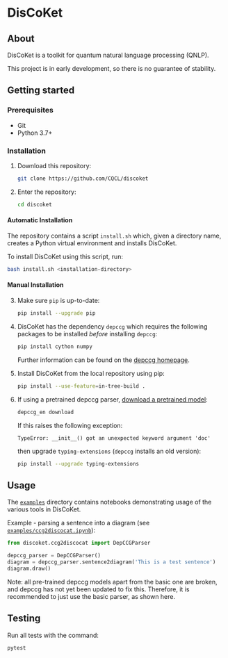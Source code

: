 # DisCoKet

## About

DisCoKet is a toolkit for quantum natural language processing (QNLP).

This project is in early development, so there is no guarantee of
stability.

## Getting started

### Prerequisites

- Git
- Python 3.7+

### Installation

1. Download this repository:
   ```bash
   git clone https://github.com/CQCL/discoket
   ```

2. Enter the repository:
   ```bash
   cd discoket
   ```

#### Automatic Installation

The repository contains a script `install.sh` which, given a directory
name, creates a Python virtual environment and installs DisCoKet.

To install DisCoKet using this script, run:
```bash
bash install.sh <installation-directory>
```

#### Manual Installation

3. Make sure `pip` is up-to-date:

   ```bash
   pip install --upgrade pip
   ```

4. DisCoKet has the dependency `depccg` which requires the following
   packages to be installed *before* installing `depccg`:
   ```bash
   pip install cython numpy
   ```
   Further information can be found on the
   [depccg homepage](//github.com/masashi-y/depccg).

5. Install DisCoKet from the local repository using pip:
   ```bash
   pip install --use-feature=in-tree-build .
   ```

6. If using a pretrained depccg parser,
[download a pretrained model](//github.com/masashi-y/depccg#using-a-pretrained-english-parser):
   ```bash
   depccg_en download
   ```

   If this raises the following exception:
   ```
   TypeError: __init__() got an unexpected keyword argument 'doc'
   ```
   then upgrade `typing-extensions` (`depccg` installs an old version):
   ```bash
   pip install --upgrade typing-extensions
   ```

## Usage

The [`examples`](examples) directory contains notebooks demonstrating
usage of the various tools in DisCoKet.

Example - parsing a sentence into a diagram (see
[`examples/ccg2discocat.ipynb`](examples/ccg2discokat.ipynb)):

```python
from discoket.ccg2discocat import DepCCGParser

depccg_parser = DepCCGParser()
diagram = depccg_parser.sentence2diagram('This is a test sentence')
diagram.draw()
```

Note: all pre-trained depccg models apart from the basic one are broken,
and depccg has not yet been updated to fix this. Therefore, it is
recommended to just use the basic parser, as shown here.

## Testing

Run all tests with the command:

```bash
pytest
```

